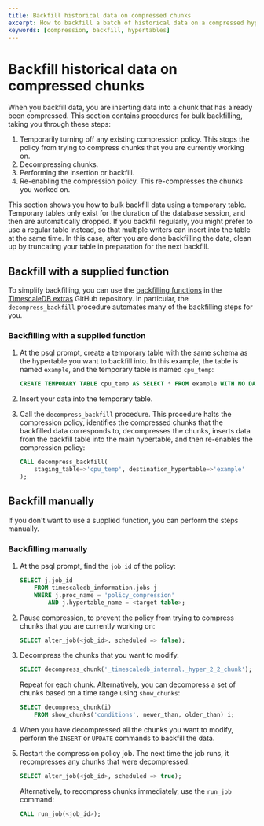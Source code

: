 ```yaml
---
title: Backfill historical data on compressed chunks
excerpt: How to backfill a batch of historical data on a compressed hypertable
keywords: [compression, backfill, hypertables]
---
```


# Backfill historical data on compressed chunks

When you backfill data, you are inserting data into a chunk that has already
been compressed. This section contains procedures for bulk backfilling, taking
you through these steps:

1.  Temporarily turning off any existing compression policy. This stops the
    policy from trying to compress chunks that you are currently working on.
1.  Decompressing chunks.
1.  Performing the insertion or backfill.
1.  Re-enabling the compression policy. This re-compresses the chunks you worked
    on.

<highlight type="note">
This section shows you how to bulk backfill data using a temporary table.
Temporary tables only exist for the duration of the database session, and then
are automatically dropped. If you backfill regularly, you might prefer to use a
regular table instead, so that multiple writers can insert into the table at the
same time. In this case, after you are done backfilling the data, clean up by
truncating your table in preparation for the next backfill.
</highlight>

## Backfill with a supplied function

To simplify backfilling, you can use the [backfilling
functions][timescaledb-extras-backfill] in the [TimescaleDB
extras][timescaledb-extras] GitHub repository. In particular, the
`decompress_backfill` procedure automates many of the backfilling steps for you.

<procedure>

### Backfilling with a supplied function

1.  At the psql prompt, create a temporary table with the same schema as the
    hypertable you want to backfill into. In this example, the table is named
    `example`, and the temporary table is named `cpu_temp`:

    ```sql
    CREATE TEMPORARY TABLE cpu_temp AS SELECT * FROM example WITH NO DATA;
    ```

1.  Insert your data into the temporary table.
1.  Call the `decompress_backfill` procedure. This procedure halts the
    compression policy, identifies the compressed chunks that the backfilled
    data corresponds to, decompresses the chunks, inserts data from the backfill
    table into the main hypertable, and then re-enables the compression policy:

    ```sql
    CALL decompress_backfill(
        staging_table=>'cpu_temp', destination_hypertable=>'example'
    );
    ```

</procedure>

## Backfill manually

If you don't want to use a supplied function, you can perform the steps
manually.

<procedure>

### Backfilling manually

1.  At the psql prompt, find the `job_id` of the policy:

    ```sql
    SELECT j.job_id
        FROM timescaledb_information.jobs j
        WHERE j.proc_name = 'policy_compression'
            AND j.hypertable_name = <target table>;
    ```

1.  Pause compression, to prevent the policy from trying to compress chunks that
    you are currently working on:

    ``` sql
    SELECT alter_job(<job_id>, scheduled => false);
    ```

1.  Decompress the chunks that you want to modify.

    ``` sql
    SELECT decompress_chunk('_timescaledb_internal._hyper_2_2_chunk');
    ```

    Repeat for each chunk. Alternatively, you can decompress a set of chunks
    based on a time range using `show_chunks`:

    ``` sql
    SELECT decompress_chunk(i)
        FROM show_chunks('conditions', newer_than, older_than) i;
    ```

1.  When you have decompressed all the chunks you want to modify, perform the
    `INSERT` or `UPDATE` commands to backfill the data.
1.  Restart the compression policy job. The next time the job runs, it
    recompresses any chunks that were decompressed.

    ``` sql
    SELECT alter_job(<job_id>, scheduled => true);
    ```

    Alternatively, to recompress chunks immediately, use the `run_job` command:

    ``` sql
    CALL run_job(<job_id>);
    ```

</procedure>

[timescaledb-extras]: https://github.com/timescale/timescaledb-extras
[timescaledb-extras-backfill]: https://github.com/timescale/timescaledb-extras/blob/master/backfill.sql
